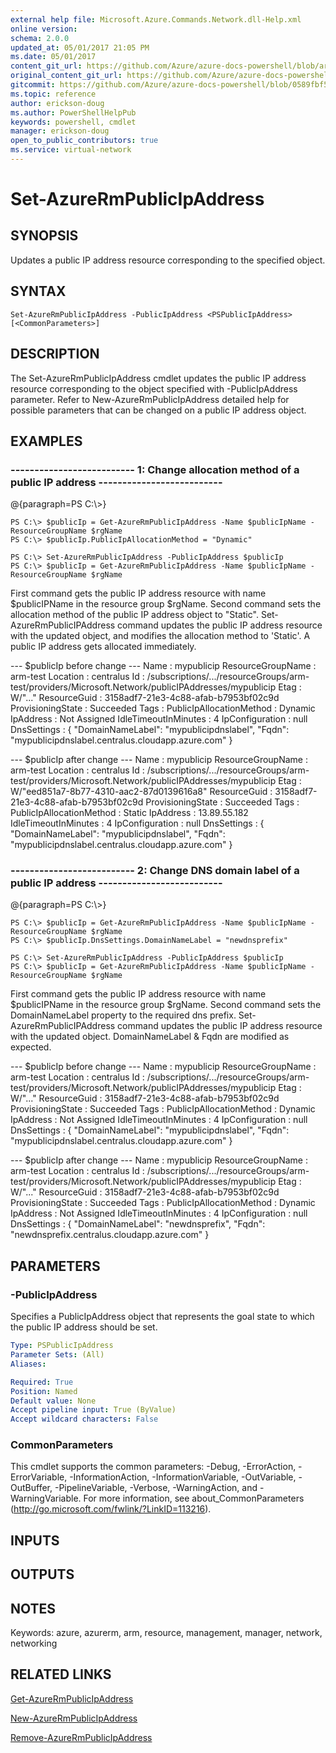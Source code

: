 ```yaml
---
external help file: Microsoft.Azure.Commands.Network.dll-Help.xml
online version:
schema: 2.0.0
updated_at: 05/01/2017 21:05 PM
ms.date: 05/01/2017
content_git_url: https://github.com/Azure/azure-docs-powershell/blob/armsql/azureps-cmdlets-docs/ResourceManager/AzureRM.Network/v2.2.0/Set-AzureRmPublicIpAddress.md
original_content_git_url: https://github.com/Azure/azure-docs-powershell/blob/armsql/azureps-cmdlets-docs/ResourceManager/AzureRM.Network/v2.2.0/Set-AzureRmPublicIpAddress.md
gitcommit: https://github.com/Azure/azure-docs-powershell/blob/0589fbf53d27e39e0cf445261d29c64fb0859d62
ms.topic: reference
author: erickson-doug
ms.author: PowerShellHelpPub
keywords: powershell, cmdlet
manager: erickson-doug
open_to_public_contributors: true
ms.service: virtual-network
---
```


# Set-AzureRmPublicIpAddress

## SYNOPSIS
Updates a public IP address resource corresponding to the specified object.

## SYNTAX

```
Set-AzureRmPublicIpAddress -PublicIpAddress <PSPublicIpAddress> [<CommonParameters>]
```

## DESCRIPTION
The Set-AzureRmPublicIpAddress cmdlet updates the public IP address resource corresponding to the object specified with -PublicIpAddress parameter.
Refer to New-AzureRmPublicIpAddress detailed help for possible parameters that can be changed on a public IP address object.

## EXAMPLES

### --------------------------  1: Change allocation method of a public IP address  --------------------------
@{paragraph=PS C:\\\>}



```
PS C:\> $publicIp = Get-AzureRmPublicIpAddress -Name $publicIpName -ResourceGroupName $rgName
PS C:\> $publicIp.PublicIpAllocationMethod = "Dynamic"

PS C:\> Set-AzureRmPublicIpAddress -PublicIpAddress $publicIp
PS C:\> $publicIp = Get-AzureRmPublicIpAddress -Name $publicIpName -ResourceGroupName $rgName
```

First command gets the public IP address resource with name $publicIPName in the resource group $rgName.
Second command sets the allocation method of the public IP address object to "Static".
Set-AzureRmPublicIPAddress command updates the public IP address resource with the updated object, and modifies the allocation method to 'Static'.
A public IP address gets allocated immediately.

--- $publicIp before change  ---
Name                     : mypublicip
ResourceGroupName        : arm-test
Location                 : centralus
Id                       : /subscriptions/.../resourceGroups/arm-test/providers/Microsoft.Network/publicIPAddresses/mypublicip
Etag                     : W/"..."
ResourceGuid             : 3158adf7-21e3-4c88-afab-b7953bf02c9d
ProvisioningState        : Succeeded
Tags                     :
PublicIpAllocationMethod : Dynamic
IpAddress                : Not Assigned
IdleTimeoutInMinutes     : 4
IpConfiguration          : null
DnsSettings              : {
                             "DomainNameLabel": "mypublicipdnslabel",
                             "Fqdn": "mypublicipdnslabel.centralus.cloudapp.azure.com"
                           }

--- $publicIp after change ---
Name                     : mypublicip
ResourceGroupName        : arm-test
Location                 : centralus
Id                       : /subscriptions/.../resourceGroups/arm-test/providers/Microsoft.Network/publicIPAddresses/mypublicip
Etag                     : W/"eed851a7-8b77-4310-aac2-87d0139616a8"
ResourceGuid             : 3158adf7-21e3-4c88-afab-b7953bf02c9d
ProvisioningState        : Succeeded
Tags                     :
PublicIpAllocationMethod : Static
IpAddress                : 13.89.55.182
IdleTimeoutInMinutes     : 4
IpConfiguration          : null
DnsSettings              : {
                             "DomainNameLabel": "mypublicipdnslabel",
                             "Fqdn": "mypublicipdnslabel.centralus.cloudapp.azure.com"
                           }

### --------------------------  2: Change DNS domain label of a public IP address  --------------------------
@{paragraph=PS C:\\\>}



```
PS C:\> $publicIp = Get-AzureRmPublicIpAddress -Name $publicIpName -ResourceGroupName $rgName
PS C:\> $publicIp.DnsSettings.DomainNameLabel = "newdnsprefix"

PS C:\> Set-AzureRmPublicIpAddress -PublicIpAddress $publicIp
PS C:\> $publicIp = Get-AzureRmPublicIpAddress -Name $publicIpName -ResourceGroupName $rgName
```

First command gets the public IP address resource with name $publicIPName in the resource group $rgName.
Second command sets the DomainNameLabel property to the required dns prefix.
Set-AzureRmPublicIPAddress command updates the public IP address resource with the updated object.
DomainNameLabel & Fqdn are modified as expected.

--- $publicIp before change  ---
Name                     : mypublicip
ResourceGroupName        : arm-test
Location                 : centralus
Id                       : /subscriptions/.../resourceGroups/arm-test/providers/Microsoft.Network/publicIPAddresses/mypublicip
Etag                     : W/"..."
ResourceGuid             : 3158adf7-21e3-4c88-afab-b7953bf02c9d
ProvisioningState        : Succeeded
Tags                     :
PublicIpAllocationMethod : Dynamic
IpAddress                : Not Assigned
IdleTimeoutInMinutes     : 4
IpConfiguration          : null
DnsSettings              : {
                             "DomainNameLabel": "mypublicipdnslabel",
                             "Fqdn": "mypublicipdnslabel.centralus.cloudapp.azure.com"
                           }

--- $publicIp after change ---
Name                     : mypublicip
ResourceGroupName        : arm-test
Location                 : centralus
Id                       : /subscriptions/.../resourceGroups/arm-test/providers/Microsoft.Network/publicIPAddresses/mypublicip
Etag                     : W/"..."
ResourceGuid             : 3158adf7-21e3-4c88-afab-b7953bf02c9d
ProvisioningState        : Succeeded
Tags                     :
PublicIpAllocationMethod : Dynamic
IpAddress                : Not Assigned
IdleTimeoutInMinutes     : 4
IpConfiguration          : null
DnsSettings              : {
                             "DomainNameLabel": "newdnsprefix",
                             "Fqdn": "newdnsprefix.centralus.cloudapp.azure.com"
                           }

## PARAMETERS

### -PublicIpAddress
Specifies a PublicIpAddress object that represents the goal state to which the public IP address should be set.

```yaml
Type: PSPublicIpAddress
Parameter Sets: (All)
Aliases: 

Required: True
Position: Named
Default value: None
Accept pipeline input: True (ByValue)
Accept wildcard characters: False
```

### CommonParameters
This cmdlet supports the common parameters: -Debug, -ErrorAction, -ErrorVariable, -InformationAction, -InformationVariable, -OutVariable, -OutBuffer, -PipelineVariable, -Verbose, -WarningAction, and -WarningVariable. For more information, see about_CommonParameters (http://go.microsoft.com/fwlink/?LinkID=113216).

## INPUTS

## OUTPUTS

## NOTES
Keywords: azure, azurerm, arm, resource, management, manager, network, networking

## RELATED LINKS

[Get-AzureRmPublicIpAddress]()

[New-AzureRmPublicIpAddress]()

[Remove-AzureRmPublicIpAddress]()

